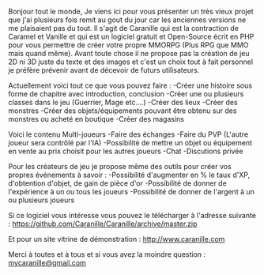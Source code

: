 Bonjour tout le monde,
Je viens ici pour vous présenter un très vieux projet que j'ai plusieurs fois remit au gout du jour car les anciennes versions ne me plaisaient pas du tout.
Il s'agit de Caranille qui est la contraction de Caramel et Vanille et qui est un logiciel gratuit et Open-Source écrit en PHP pour vous permettre de créer votre propre MMORPG (Plus RPG que MMO mais quand même).
Avant toute chose il ne propose pas la création de jeu 2D ni 3D juste du texte et des images et c'est un choix tout à fait personnel je préfère prévenir avant de décevoir de futurs utilisateurs.

Actuellement voici tout ce que vous pouvez faire :
-Créer une histoire sous forme de chapitre avec introduction, conclusion
-Créer une ou plusieurs classes dans le jeu (Guerrier, Mage etc.…)
-Créer des lieux
-Créer des monstres
-Créer des objets/équipements pouvant être obtenu sur des monstres ou acheté en boutique
-Créer des magasins

Voici le contenu Multi-joueurs
-Faire des échanges
-Faire du PVP (L'autre joueur sera contrôlé par l'IA)
-Possibilité de mettre un objet ou équipement en vente au prix choisit pour les autres joueurs
-Chat
-Discutions privée

Pour les créateurs de jeu je propose même des outils pour créer vos propres événements à savoir :
-Possibilité d'augmenter en % le taux d'XP, d'obtention d'objet, de gain de pièce d'or
-Possibilité de donner de l'expérience à un ou tous les joueurs
-Possibilité de donner de l'argent à un ou plusieurs joueurs

Si ce logiciel vous intéresse vous pouvez le télécharger à l'adresse suivante :
https://github.com/Caranille/Caranille/archive/master.zip

Et pour un site vitrine de démonstration :
http://www.caranille.com

Merci à toutes et à tous et si vous avez la moindre question :
mycaranille@gmail.com